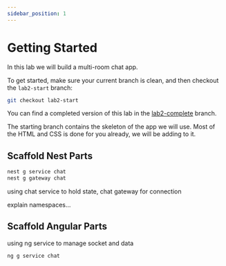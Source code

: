 ```yaml
---
sidebar_position: 1
---
```


# Getting Started

In this lab we will build a multi-room chat app.

To get started, make sure your current branch is clean, and then checkout the  `lab2-start` branch:

```bash
git checkout lab2-start
```

You can find a completed version of this lab in the
[lab2-complete](https://github.com/elylucas/ng-nest-realtime-apps/tree/lab2-complete)
branch.

The starting branch contains the skeleton of the app we will use. Most of the HTML and CSS is done for you already, we will be adding to it.

## Scaffold Nest Parts

```bash title=./server
nest g service chat
nest g gateway chat
```

using chat service to hold state, chat gateway for connection

explain namespaces...

## Scaffold Angular Parts

using ng service to manage socket and data

```bash title=./client
ng g service chat
```
